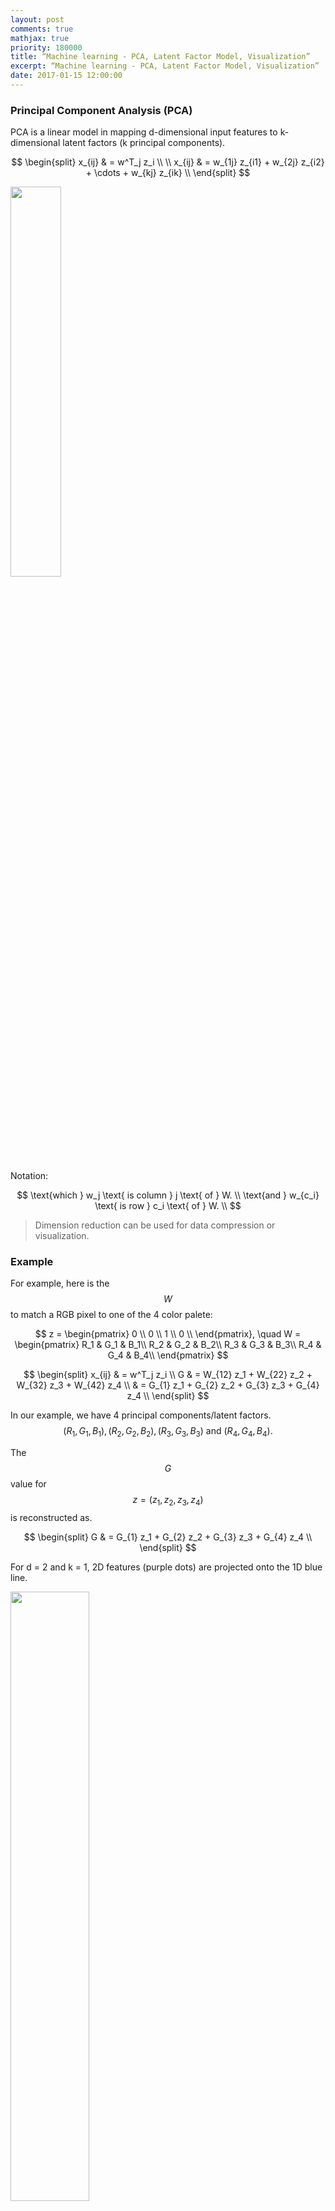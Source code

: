 ```yaml
---
layout: post
comments: true
mathjax: true
priority: 180000
title: “Machine learning - PCA, Latent Factor Model, Visualization”
excerpt: “Machine learning - PCA, Latent Factor Model, Visualization”
date: 2017-01-15 12:00:00
---
```


### Principal Component Analysis (PCA)

PCA is a linear model in mapping d-dimensional input features to k-dimensional latent factors (k principal components). 

$$ 
\begin{split}
x_{ij} & = w^T_j z_i \\
\\
x_{ij} & = w_{1j} z_{i1} + w_{2j} z_{i2} + \cdots + w_{kj} z_{ik} \\
\end{split}
$$ 

<div class="imgcap">
<img src="/assets/ml/eqp2.png" style="border:none;width:40%">
</div>

Notation:

$$
\text{which } w_j \text{ is column } j \text{ of } W. \\
\text{and } w_{c_i} \text{ is row } c_i \text{ of } W. \\
$$

> Dimension reduction can be used for data compression or visualization.

### Example

For example, here is the $$W$$ to match a RGB pixel to one of the 4 color palete:

$$
z = \begin{pmatrix}
0 \\
0 \\
1 \\
0 \\
\end{pmatrix}, \quad
W = \begin{pmatrix}
R_1 & G_1 & B_1\\
R_2 & G_2 & B_2\\
R_3 & G_3 & B_3\\
R_4 & G_4 & B_4\\
\end{pmatrix}
$$


$$
\begin{split}
x_{ij} & = w^T_j z_i \\
G & = W_{12} z_1 + W_{22} z_2 + W_{32} z_3 + W_{42} z_4 \\
& =  G_{1} z_1 + G_{2} z_2 + G_{3} z_3 + G_{4} z_4 \\
\end{split}
$$

In our example, we have 4 principal components/latent factors. $$(R_1, G_1, B_1), (R_2, G_2, B_2), (R_3, G_3, B_3) \text{ and } (R_4, G_4, B_4).$$ 

The $$G$$ value for $$z=(z_1, z_2, z_3, z_4)$$ is reconstructed as.

$$
\begin{split}
G & =  G_{1} z_1 + G_{2} z_2 + G_{3} z_3 + G_{4} z_4 \\
\end{split}
$$


For d = 2 and k = 1, 2D features (purple dots) are projected onto the 1D blue line. 

<div class="imgcap">
<img src="/assets/ml/pca.png" style="border:none;width:50%">
</div>

PCA selects a projection that can maximize the variance of their output. Hence, PCA will pick the blue line over the green line if it has a higher variance.
<div class="imgcap">
<img src="/assets/ml/pca3.png" style="border:none;width:40%">
</div>
<div class="imgcap">
<img src="/assets/ml/pca4.png" style="border:none;width:50%">
</div>

#### Matrix factorization
PCA can formulated as an approximation to the matrix factorization.

$$
\text{X: N x d} \\
\text{Z: N x k} \\
\text{W: k x d} \\
$$

$$
X \approx Z W \\
$$


<div class="imgcap">
<img src="/assets/ml/x12.png" style="border:none;width:50%">
</div>

### PCA Cost Function

We want to minimize the MSE for $$x$$ and the corresponding value for the latent variable $$z$$. $$ (\hat{x} = w^T_j z_i)$$:

$$
\begin{split}
J(W, Z) & = \sum^N_{i=1} \sum^d_{j=1} (w^T_j z_i - x_{ij})^2 \\
& = \sum^N_{i=1} \| W^T z_i - Xi \|^2  \\
& =  \| ZW - X \|^2_F \\
\end{split}
$$

which 

$$
\| M \|^2_F = \sum_i \sum_j m_{ij}^2
$$


### Solving W

First, we need to perform feature scaling on input features $$x_i$$:

$$
\begin{split}
x^i_j = \frac{x^i_j - \mu_j }{\sigma_j}
\end{split}
$$

> $$x^i$$ is the ith training datapoints.

which $$ \mu_j \text{ and } \sigma_j $$ are the mean and standard deviation for the feature $$x_i$$. For an image, they are the means and standard deviations of each pixel. For a 100x100x3 image, we will have 30,000 $$ \mu_j \text{ and } \sigma_j $$.

PCA is based on unsupervised learning. We want to optimize the latent factors $$W$$ and latent variables $$Z$$ for the cost function $$J$$

$$
\begin{split}
J(W, Z) & =  \| ZW - X \|^2_F \\
\end{split}
$$

One of the method to solve PCA is to use Gradient descent to optimize the trainable parameters $$W$$ and $$Z$$ with the cost function above.

#### Alternating minimization:

We can find PCA using the Alternating minimization:

* Optimize ‘W’ with ‘Z’ fixed
* Optimize ‘Z’ with ‘W’ fixed
* Keep repeating
	 
$$
\begin{split}
\nabla_W J(W, Z) & = Z^TZW-Z^TX = 0\\
\implies W &= (Z^TZ)^{-1}(Z^TX) \\
\end{split}
$$

$$
\begin{split}
\nabla_Z J(W, Z) & = ZWW^T-XW^T = 0\\
\implies Z & = XW^T(WW^T)^{-1} \\
\end{split}
$$

#### Singular value decomposition (SVD) 

SVD solves the PCA analytically. Before solving the PCA, we first learn how to do Singular value decomposition (SVD). SVD decompose a matrix with the general formula:

$$
\begin{split}
A_{nxp} & = U_{nxn} S_{nxp} V^T_{pxp} \quad \quad \text{where } U^TU & = I, V^TV = I \\
\end{split}
$$

The matrix $$U$$ and $$V$$ is later used to transfrom $$x$$ to $$z$$ in PCA.

SVD consists of 
* Finding the eigenvalues and eigenvectors of $$AA^T$$ and $$A^TA$$
* The eigenvectors of $$AA^T$$ make up the columns of U
* The eigenvectors of $$A^TA$$ make up the columns of V 
* The singular values in S are square roots of eigenvalues from $$AA^T$$ or $$A^TA$$

Let's go through an example:

$$
A = \begin{bmatrix}
2 & 4 \\
1 & 3 \\
0 & 0 \\
0 & 0 \\
\end{bmatrix}
$$

$$
A A^T = \begin{bmatrix}
2 & 4 \\
1 & 3 \\
0 & 0 \\
0 & 0 \\
\end{bmatrix} 
\begin{bmatrix}
2 & 1 & 0 & 0\\
4 & 3 & 0 & 0 \\
\end{bmatrix} = 
\begin{bmatrix}
20 & 14 & 0 & 0\\
14 & 10 & 0 & 0 \\
0 & 0 & 0 & 0 \\
0 & 0 & 0 & 0 \\
\end{bmatrix} = B
$$

The eigenvector $$X$$ and eigenvalue $$\lambda$$ of $$A$$ is defined as:

$$
\begin{split}
Bx & = \lambda x \quad \quad \text{which } \lambda \text{ is a scalar.} \\
(B - \lambda I ) x & = 0 \\
\end{split}
$$ 

Now solving:

$$
\begin{split}
\begin{bmatrix}
20 - \lambda & 14 & 0 & 0\\
14 & 10- \lambda & 0 & 0 \\
0 & 0 & 0 & 0 \\
0 & 0 & 0 & 0 \\
\end{bmatrix} = 0
\end{split}
$$ 

The eigenvalues are:

$$
\lambda_1  \approx 29.88 \\
\lambda_2  \approx 0.118 \\
\lambda_3 = 0 \\
\lambda_4 = 0 \\
$$

> We always sort lambda in the descending order. The kth highest eigenvectors will be used for $$W$$.

For $$\lambda_1  = 29.88$$

$$
\begin{split}
\begin{bmatrix}
20 - 29.88 & 14 & 0 & 0\\
14 & 10 - 29.88 & 0 & 0 \\
0 & 0 & 0 & 0 \\
0 & 0 & 0 & 0 \\
\end{bmatrix} \cdot x & = 0 \\
\implies
-9.883 x_1 + 14 x_2 & = 0 \\
14 x_1 - 19.88  x_2 & = 0 \\
\end{split} 
$$

$$
\begin{split}
\begin{bmatrix}
x_1 \\
x_2 \\
x_3 \\
x_4 \\
\end{bmatrix}  & = 
\begin{bmatrix}
0.82\\
0.58\\
0\\
0\\
\end{bmatrix}
\end{split} 
$$ 

which is the first column of $$U$$.

For $$\lambda_2 = 0.118$$

$$
\begin{split}
19.883 x1 + 14 x2 = 0 \\
14 x1 + 9.883 x2 = 0
\end{split} 
$$

$$
\begin{split}
\begin{bmatrix}
x_1 \\
x_2 \\
x_3 \\
x_4 \\
\end{bmatrix}  & = 
\begin{bmatrix}
-0.58\\
0.82\\
0\\
0\\
\end{bmatrix}
\end{split} 
$$ 

which is the second column of $$U$$.

We can skip all the eigenvalues = 0. Hence:

$$
\begin{split}
U = \begin{bmatrix}
0.82 & -0.58& 0 & 0\\
0.58 & 0.82& 0 & 0\\
0 & 0 & 1 & 0\\
0 & 0 & 0 & 1\\
\end{bmatrix}
\end{split} 
$$ 

Similarly, we calculate $$A^TA$$ to find $$V$$ which is:

$$
\begin{split}
V = \begin{bmatrix}
0.4 & -0.91\\
0.91 & 0.4\\
\end{bmatrix}
\end{split} 
$$ 

The singular values in S are square roots of eigenvalues from $$AA^T$$ or $$A^TA$$:

$$
\begin{split}
S = \begin{bmatrix}
\sqrt{29.88} = 5.47 & 0 \\
0 & \sqrt{0.12} = 0.37\\
0 & 0 \\
0 & 0 \\
\end{bmatrix}
\end{split} 
$$ 


> The sample above is originated from [http://web.mit.edu/be.400/www/SVD/Singular_Value_Decomposition.htm]

Now we apply SVD to solve PCA. First we compute the covariance matrix with our $$m$$ n-Dimensional training datapoints $$x$$.
 
$$
\Sigma = \frac{1}{m} \sum^M_{i=1} x^i  (x^i)^T
$$

$$\Sigma$$ is a nxn matrix

$$
\begin{split}
\Sigma_{nxn} =  x_{nx1}  \cdot  (x)^T_{1xn}
\end{split}
$$

Apply SVD to decompose $$\Sigma$$ to $$U$$:

$$
\begin{split}
\Sigma_{nxn} & = U_{nxn} S_{nxn} V^T_{nxn}  \\
\Sigma & = U S V^T  \\
\end{split}
$$

Which $$U$$ have the dimension of:

$$
U = \begin{bmatrix}
u_{11} & u_{12} & \cdots & u_{1k} \cdots u_{1n}\\
u_{21} & u_{22} & \cdots & u_{2k} \cdots u_{2n}\\
\vdots & \vdots & \ddots & \vdots \\
u_{n1} & u_{n2} & \cdots & u_{nk} \cdots u_{nn}\\
\end{bmatrix}
$$

We only take the first k columns:

$$
U = \begin{bmatrix}
u_{11} & u_{12} & \cdots & u_{1k} \\
u_{21} & u_{22} & \cdots & u_{2k} \\
\vdots & \ddots & \vdots \\
u_{n1} & u_{n2} & \cdots & u_{nk} \\
\end{bmatrix}
$$

To transform $$X$$ to $$Z$$:

$$
z = U^T x
$$

Let's check the dimensionality again:

$$
z_{kx1} = (U^T)_{kxn} x_{nx1}
$$

To convert $$z$$ to $$x$$:
 
$$
x = U z
$$

### Predicting Z

Given $$W$$ and testing data $$\hat{X}$$, $$\hat{Z}$$ is computed by first subtract the training mean from the features and then calculate $$Z$$.  

$$
\begin{split}
\hat{x}^i & = \hat{x}^i -\mu \\
\hat{Z} & = \hat{X}W^T(WW^T)^{-1} \\
\end{split}
$$

### Choosing the number of latent factors k

PCA is about maximizing variance. Say to keep 90% of variance, we set $$R = 0.1$$.

$$
\begin{split}
J_k & =  \| ZW - X \|^2_F \\
J_0 & =  \| X \|^2_F \\
\\
\frac{J_k}{J_0} & = \frac{\| ZW - X \|^2_F}{\| X \|^2_F} < R \\
R & > \frac{\| ZW - X \|^2_F}{n \cdot var(x_{ij})}
\end{split}
$$

Alternatively, we can start from k=1 and increment it until say $$ T \lt 0.01 $$.

$$
\Sigma = \frac{1}{m} \frac{\sum^M_{i=1} \| x^i  - (\hat{x})^i \|^2} {\sum^M_{i=1} \| x^i \|^2  } \lt T = 0.01
$$

$$S$$ stores the eigenvalues of the eigenvectors but also reflect how important for a particular latent factors. Hence, we can also determine k by:

$$
\begin{split}
S = \begin{bmatrix}
S_{11} & 0 & 0 & \cdots & 0 \\
 0 & S_{22} & 0 & \cdots & 0 \\
 0 & 0 & S_{33} & \cdots & 0 \\
\vdots & \ddots & \vdots \\
\end{bmatrix}
\end{split} 
$$ 

$$
\frac{\sum^k_{i=1} S_{ii}}{\sum^n_{i=1} S_{ii}} \gt T = 0.99 
$$

### W uniqueness (orthogonal)

The solution for W is not unique. But we can impose a few restrictions to solve this.
* Set the magnitude of the principal component to 1. ($$W_{c_i}$$: row $$c_i$$ of $$w$$)
* Each latent factors are independent of each other (cross product = 0).

$$
\begin{split}
\| W_{c_i} \| & = 1 \\
W_{c_i}^T W_{c_i^{'}} & = 0 \quad \text{for } c_i^{'} \neq c \\ 
\end{split}
$$

We can still have the factors $$W_{c_i}$$ rotated or label switching $$W_{c_i}$$ switch to $$W_{c_i^{'}}$$. To fix this, we can 

* First set k = 1, and solve W with the constraint above
* Set k = 2 with the first factor set and solve $$W$$ for the second factor $$W_2$$
* Repeat until reaching our target k

The blue line is our first optimized W for $$k = 1$$. The optimal solution $$W$$ for $$k = 2$$ is the red line orthogonal to the blue line.

<div class="imgcap">
<img src="/assets/ml/pca2.png" style="border:none;width:50%">
</div>

With these constraints:

$$
\begin{split}
\| w_{c_i}  \| & = 1 \\
w_{c_i}^T w_{c_i^{'}} & = \begin{cases}
                        1  \quad \text{ if } c_i = c_i^{'} \\
                        0 \quad \text{ if } {c_i} \neq c_i^{'} \\
\end{cases} \\ \\
\implies W W^T & = I \\
\end{split}
$$

Solving Z becomes:

$$
\begin{split}
Z & = XW^T(WW^T)^{-1} \\
& = XW^T
\end{split}
$$

### Eigenfaces

Eigenfaces apply PCA to represent a facial image with latent factors. First we compute the mean image and the top k eigenvectors (Principal components)
 
<div class="imgcap">
<img src="/assets/ml/eign1.png" style="border:none;width:50%">
</div>

The image is encoded with the latent factors:
<div class="imgcap">
<img src="/assets/ml/face2.png" style="border:none;width:80%">
</div>

### Non-negative matrix factorization (NMF):

IN NMF,
* W and Z are non-negative instead of orthogonal
* Promote sparsity
	* Avoiding postive & negative matrix elements cancelling each other
	* Brain seem to use sparse representation 
	* Energy efficient
	* Increase the number of concepts that can memorize
* Learning the parts of objects

In NMF. the latent factors are more close to individual facial features.

<div class="imgcap">
<img src="/assets/ml/face4.png" style="border:none;width:60%">
</div>

Credit: Daniel D. Lee: Learning the parts of objects by non-negative matrix factorization

### Sparse Matrix Factorization

Sparse Matrix Factorization promotes the sparsity of $$W$$.

Here is the plot of J with an optimized $$w$$ smaller than 0.

<div class="imgcap">
<img src="/assets/ml/L02.png" style="border:none;width:60%">
</div>

With the constraint of $$w>0$$, the optimized cost is now at $$w=0$$ (promote sparsity).

<div class="imgcap">
<img src="/assets/ml/L03.png" style="border:none;width:60%">
</div>

We are going to use Gradient descent to train $$W$$ and reset the value to 0 if it is negative:

$$
w_i = max(0, w_i - \alpha \nabla_{w_i} J)
$$

#### L1-regularization 

We can also use L1 regularization to control sparsity:

$$
\begin{split}
J(W, Z) & =  \| ZW - X \|^2_F + \frac{\lambda_1}{2} \| W \|_1 + \frac{\lambda_2}{2} \| Z \|_1   \\
\end{split}
$$

Here is the visualization of latent factors with different techniques:
 
<div class="imgcap">
<img src="/assets/ml/face11.png" style="border:none;width:100%">
</div>

Credit: Julien Mairal etc... Online Learning for Matrix Factorization and Sparse Coding

### Regularized Matrix Factorization

Instead of forcing orthogonality, we can add a L2 regularization cost to control how $$W$$ is optimized.

$$
\begin{split}
J(W, Z) & =  \| ZW - X \|^2_F + \frac{\lambda_1}{2} \| W \|^2_f + \frac{\lambda_2}{2} \| Z \|^2_f   \\
\end{split}
$$

### Latent Factor Model using logistic loss

We can also use logistic loss for our cost function

$$
\begin{split}
J(W, Z) & =  \sum^n_{i=1} \sum^d_{j=1} \log( 1+ e^{ - x_{ij}w^T_jz_i} )
\end{split}
$$

### Robust PCA

To reduce the effects of outlier, Robust PCA switch to a L1-norm in calculating the errors.

$$
\begin{split}
J(W, Z) & =  \vert ZW - X \vert \\
\end{split}
$$

### Multi-dimensional scaling (MDS)

Multi-dimensional scaling helps us to visualize data in low dimension. PCA map input features from d dimensional feature space to k dimensional latent features. MDS focuses on creating a mapping that will also preserve the relative distance between data. If 2 points are close in the feature space, it should be close in the latent factor space. By enforcing such constrain, we can visualize the structure of the data in low dimension easier. 

<div class="imgcap">
<img src="/assets/ml/swiss.png" style="border:none;width:40%">
</div>
Source: wiki

Our cost function therefore penalizes the model if the relative distances are different in both spaces. In MDS, we optimize $$z$$ directly with the following cost function. Usually, we use the gradient descent to solve the optimization problem.

$$
\begin{split}
J(z) & = \sum^n_{i=1} \sum^n_{j=i+1} (\| z_i - z_j \| - \| x_i - x_j \|)^2
\end{split}
$$


The cost function above measures distance by Euclidean distance. ($$ dist = \| a - b \| $$) In general, the cost function can be generalized with different measurement methods:

$$
J(z) = \sum^n_{i=1} \sum^n_{j=i+1} d3( d2(z_i - z_j), d1(x_i - x_j ))
$$

For example, we can use L1 norm which make the model less vulnerable to outliers:

$$
J(z) = \sum^n_{i=1} \sum^n_{j=i+1} d3(\vert z_i - z_j \vert,  \vert x_i - x_j \vert)
$$

### Sammon mapping

Missing one inch in measuring the waist is very different from missing one inch in measuring the distance from S.F. to L.A. In our previous cost function, we penalize the model in both cases equally.  In Sammon mapping, the penalty is re-calibrated with the distance of the input feature space. Therefore, for small distances, we make sure we have a higher precision so we will not miss its fine structure.

$$
J(z) = \sum^n_{i=1} \sum^n_{j=i+1} (\frac{ d2(z_i - z_j) - d1(x_i - x_j )}{d1(x_i - x_j )})^2
$$

PCA tends to clump datapoints of the same class together in a long but narrow band. Sammon mapping can retain the local fine structure better than a regular MDS.
<div class="imgcap">
<img src="/assets/ml/samm.png" style="border:none;width:100%">
</div>

Source: [http://www.mdpi.com/1422-0067/15/7/12364/htm]

### IsoMap

In some cases, we do not want to measure distance by Euclidean distance. For example, when we display the structure on the left below with PCA, all the color dots are meshed together even though the 3D image shows a clear spectrum of color on a S curve shape. IsoMap is a MDS method that use geodesic to measure distance so it can capture manifold structure. On the right, it is the 2D projection of the 3D S-shape manifold. In the 2D projection, we can see the color transition in the original S shape curve.

<div class="imgcap">
<img src="/assets/ml/sro1.png" style="border:none;width:100%">
</div>

Source: [http://ciera.northwestern.edu/Education/REU/2015/Thorsen/]

IsoMap uses geodesic rather than Euclidian space to measure distance

<div class="imgcap">
<img src="/assets/ml/sro2.png" style="border:none;width:70%">
</div>

Source: [https://bmcbioinformatics.biomedcentral.com/track/pdf/10.1186/1471-2105-13-S7-S3?]

To visualize the "swiss-roll" manifold in 2D, we measure the geodesic distance on the manifold. We represent datapoints as nodes in a weighted graph with edges defined as the geodesic distance between 2 points. 

<div class="imgcap">
<img src="/assets/ml/scro4.png" style="border:none;width:60%">
</div>

IsoMap algorithm is:
* Find the neighbors of each point
	* Points within a fixed radius
	* K nearest neighbors
* Construct a graph with those nodes
* Compute neighboring edge weights (distance between neighbors)
* Compute weighted shortest path between all points
* Run MDS using the computed distance above

### t-sne (t-Distributed Stochastic Neighbor Embedding)

t-sne is a MDS with special functions for d1, d2 and d3.

$$
J(z) = \sum^n_{i=1} \sum^n_{j=i+1} d3( d2(z_i - z_j), d1(x_i - x_j ) )
$$

The distance d1 between 2 datapoints $$i, j$$ in the input feature space is defined as:

$$
dist_{ij} \approx \frac{\text{Similarity of i and j measured by a Gaussian distribution}}{\text{Similarity of all points measured by a Gaussian distribution}}
$$ 

The distance measured as a Gaussian distribution for point $$i$$ given point $$j$$ is:

<div class="imgcap">
<img src="/assets/ml/dprob1.png" style="border:none;width:30%">
</div>

The distance between point $$i$$ and $$j$$.
<div class="imgcap">
<img src="/assets/ml/dprob2.png" style="border:none;width:15%">
</div>

The distance d2 between 2 datapoints $$i, j$$ in the latent factor space is defined as:

<div class="imgcap">
<img src="/assets/ml/pro3.png" style="border:none;width:30%">
</div>

It is very similar to d1 with the exception that a Student-t distribution is used instead of the Gaussian distribution. This allows dissimilar objects to be modeled away from each other in the map.

Finally, we use the KL divergence as d3 to measure the difference between d1 and d2 distribution.

$$
D_{KL}(p \vert \vert q) = \sum_{i \neq j} p_{ij} \log \frac{p_{ij}}{q_{ij}}
$$

Below, image features are extracted in the 4096-dimensional fc7 CNN layer and displayed in 2-D with t-sne. If we look in detail, the 2D display maintains the spatial relationship of the fc7 layer: images of the same type are cluster together. In the second picture, images with picture are cluster on the top left while dog pictures are clustered on the bottom right.

<div class="imgcap">
<img src="/assets/ml/tsne.jpg" style="border:none;width:50%">
</div>

<div class="imgcap">
<img src="/assets/ml/tsne2.png" style="border:none;width:50%">
</div>

Source: [http://cs.stanford.edu/people/karpathy/cnnembed/]


Note: the challenge in MDS methods is how to space the datapoints. 
* PCA tries to maximize the variance for the first principal component which the variance in the later components drop significantly. Hence, the datapoints are displayed in a long but narrow band.
* Sammon mapping use weighted cost function so large or small distances are treated with the proper precision and scale.
* ISOMAP measures distances in geodesic instead of flat plain. This allow us to explore a manifold.
* T-SNE has the advantage of Sammon mapping. Gaps are formed between different classes for better clustering.

We use Sammon mapping and T-sne method to display MNist handwriting without classified the object. The color indicates the correct class of the image. Unlike the classification method, we do not provide any labels for the training data but yet the mapping clusters them correctly as if it understands the semantic context of the image.
<div class="imgcap">
<img src="/assets/ml/tsne3.png" style="border:none;width:70%">
</div>

Source [http://lvdmaaten.github.io/publications/papers/JMLR_2008.pdf]
